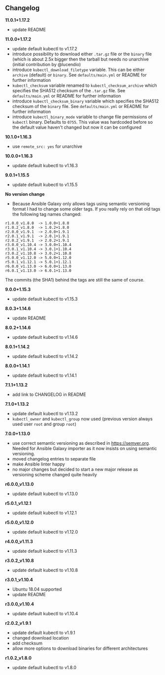 Changelog
---------

**11.0.1+1.17.2**

- update README

**11.0.0+1.17.2**

- update default kubectl to v1.17.2
- introduce possibility to download either `.tar.gz` file or the `binary` file (which is about 2.5x bigger then the tarball but needs no unarchive (initial contribution by @lucendio)
- introduce `kubectl_download_filetype` variable. This can be either `archive` (default) or `binary`. See `defaults/main.yml` or README for further information
- `kubectl_checksum` variable renamed to `kubectl_checksum_archive` which specifies the SHA512 checksum of the `.tar.gz` file. See `defaults/main.yml` or README for further information
- introduce `kubectl_checksum_binary` variable which specifies the SHA512 checksum of the `binary` file. See `defaults/main.yml` or README for further information
- introduce `kubectl_binary_mode` variable to change file permissions of `kubectl` binary. Defaults to `0755`. This value was hardcoded before so the default value haven't changed but now it can be configured

**10.1.0+1.16.3**

- use `remote_src: yes` for unarchive

**10.0.0+1.16.3**

- update default kubectl to v1.16.3

**9.0.1+1.15.5**

- update default kubectl to v1.15.5

**No version change**

- Because Ansible Galaxy only allows tags using semantic versioning format I had to change some older tags. If you really rely on that old tags the following tag names changed:

```
r1.0.0_v1.8.0  -> 1.0.0+1.8.0
r1.0.2_v1.8.0  -> 1.0.2+1.8.0
r2.0.0_v1.9.1  -> 2.0.0+1.9.1
r2.0.1_v1.9.1  -> 2.0.1+1.9.1
r2.0.2_v1.9.1  -> 2.0.2+1.9.1
r3.0.0_v1.10.4 -> 3.0.0+1.10.4
r3.0.1_v1.10.4 -> 3.0.1+1.10.4
r3.0.2_v1.10.8 -> 3.0.2+1.10.8
r5.0.0_v1.12.0 -> 5.0.0+1.12.0
r5.0.1_v1.12.1 -> 5.0.1+1.12.1
r6.0.0_v1.13.0 -> 6.0.0+1.13.0
r6.0.1_v1.13.0 -> 6.0.1+1.13.0
```

The commits (the SHA1) behind the tags are still the same of course.

**9.0.0+1.15.3**

- update default kubectl to v1.15.3

**8.0.3+1.14.6**

- update README

**8.0.2+1.14.6**

- update default kubectl to v1.14.6

**8.0.1+1.14.2**

- update default kubectl to v1.14.2

**8.0.0+1.14.1**

- update default kubectl to v1.14.1

**7.1.1+1.13.2**

- add link to CHANGELOG in README

**7.1.0+1.13.2**

- update default kubectl to v1.13.2
- `kubectl_owner` and `kubectl_group` now used (previous version always used user `root` and group `root`)

**7.0.0+1.13.0**

- use correct semantic versioning as described in https://semver.org. Needed for Ansible Galaxy importer as it now insists on using semantic versioning.
- moved changelog entries to separate file
- make Ansible linter happy
- no major changes but decided to start a new major release as versioning scheme changed quite heavily

**r6.0.0_v1.13.0**

- update default kubectl to v1.13.0

**r5.0.1_v1.12.1**

- update default kubectl to v1.12.1

**r5.0.0_v1.12.0**

- update default kubectl to v1.12.0

**r4.0.0_v1.11.3**

- update default kubectl to v1.11.3

**r3.0.2_v1.10.8**

- update default kubectl to v1.10.8

**r3.0.1_v1.10.4**

- Ubuntu 18.04 supported
- update README

**r3.0.0_v1.10.4**

- update default kubectl to v1.10.4

**r2.0.2_v1.9.1**

- update default kubectl to v1.9.1
- changed download location
- add checksum
- allow more options to download binaries for different architectures

**r1.0.2_v1.8.0**

- update default kubectl to v1.8.0

